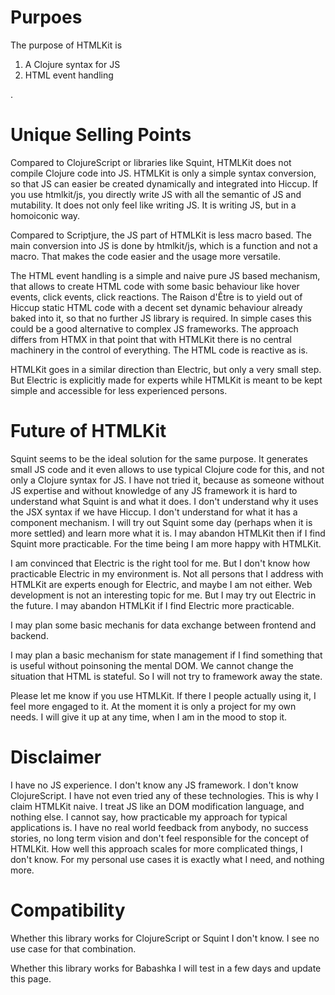 # Purpoes

The purpose of HTMLKit is

1. A Clojure syntax for JS
2. HTML event handling

.

# Unique Selling Points

Compared to ClojureScript or libraries like Squint, HTMLKit does not compile Clojure code into JS. HTMLKit is only a simple syntax conversion, so that JS can easier be created dynamically and integrated into Hiccup. If you use htmlkit/js, you directly write JS with all the semantic of JS and mutability. It does not only feel like writing JS. It is writing JS, but in a homoiconic way.

Compared to Scriptjure, the JS part of HTMLKit is less macro based. The main conversion into JS is done by htmlkit/js, which is a function and not a macro. That makes the code easier and the usage more versatile.

The HTML event handling is a simple and naive pure JS based mechanism, that allows to create HTML code with some basic behaviour like hover events, click events, click reactions. The Raison d'Être is to yield out of Hiccup static HTML code with a decent set dynamic behaviour already baked into it, so that no further JS library is required. In simple cases this could be a good alternative to complex JS frameworks. The approach differs from HTMX in that point that with HTMLKit there is no central machinery in the control of everything. The HTML code is reactive as is.

HTMLKit goes in a similar direction than Electric, but only a very small step. But Electric is explicitly made for experts while HTMLKit is meant to be kept simple and accessible for less experienced persons.

# Future of HTMLKit

Squint seems to be the ideal solution for the same purpose. It generates small JS code and it even allows to use typical Clojure code for this, and not only a Clojure syntax for JS. I have not tried it, because as someone without JS expertise and without knowledge of any JS framework it is hard to understand what Squint is and what it does. I don't understand why it uses the JSX syntax if we have Hiccup. I don't understand for what it has a component mechanism. I will try out Squint some day (perhaps when it is more settled) and learn more what it is. I may abandon HTMLKit then if I find Squint more practicable. For the time being I am more happy with HTMLKit.

I am convinced that Electric is the right tool for me. But I don't know how practicable Electric in my environment is. Not all persons that I address with HTMLKit are experts enough for Electric, and maybe I am not either. Web development is not an interesting topic for me. But I may try out Electric in the future. I may abandon HTMLKit if I find Electric more practicable.

I may plan some basic mechanis for data exchange between frontend and backend.

I may plan a basic mechanism for state management if I find something that is useful without poinsoning the mental DOM. We cannot change the situation that HTML is stateful. So I will not try to framework away the state.

Please let me know if you use HTMLKit. If there I people actually using it, I feel more engaged to it. At the moment it is only a project for my own needs. I will give it up at any time, when I am in the mood to stop it.

# Disclaimer
I have no JS experience. I don't know any JS framework. I don't know ClojureScript. I have not even tried any of these technologies. This is why I claim HTMLKit naive. I treat JS like an DOM modification language, and nothing else. I cannot say, how practicable my approach for typical applications is. I have no real world feedback from anybody, no success stories, no long term vision and don't feel responsible for the concept of HTMLKit. How well this approach scales for more complicated things, I don't know. For my personal use cases it is exactly what I need, and nothing more.

# Compatibility

Whether this library works for ClojureScript or Squint I don't know. I see no use case for that combination.

Whether this library works for Babashka I will test in a few days and update this page.

